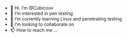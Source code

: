 - 👋 Hi, I’m @Cubicoox
- 👀 I’m interested in pen testing 
- 🌱 I’m currently learning Linux and penetrating testing 
- 💞️ I’m looking to collaborate on 
- 📫 How to reach me ...

<!---
Cubicoox/Cubicoox is a ✨ special ✨ repository because its `README.md` (this file) appears on your GitHub profile.
You can click the Preview link to take a look at your changes.
--->
